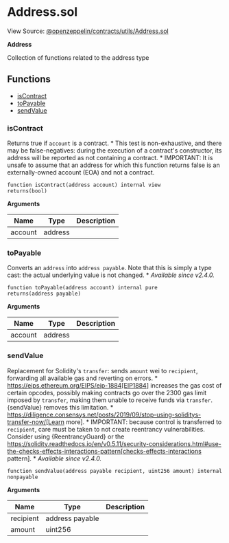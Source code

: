 # Address.sol

View Source: [@openzeppelin/contracts/utils/Address.sol](https://github.com/Dapp-Wizards/Avastars-Contracts/blob/master/@openzeppelin/contracts/utils/Address.sol)

**Address** 

Collection of functions related to the address type

## **Functions**

- [isContract](#iscontract)
- [toPayable](#topayable)
- [sendValue](#sendvalue)

### isContract

Returns true if `account` is a contract.
     * This test is non-exhaustive, and there may be false-negatives: during the
execution of a contract's constructor, its address will be reported as
not containing a contract.
     * IMPORTANT: It is unsafe to assume that an address for which this
function returns false is an externally-owned account (EOA) and not a
contract.

```solidity
function isContract(address account) internal view
returns(bool)
```

**Arguments**

| Name        | Type           | Description  |
| ------------- |------------- | -----|
| account | address |  | 

### toPayable

Converts an `address` into `address payable`. Note that this is
simply a type cast: the actual underlying value is not changed.
     * _Available since v2.4.0._

```solidity
function toPayable(address account) internal pure
returns(address payable)
```

**Arguments**

| Name        | Type           | Description  |
| ------------- |------------- | -----|
| account | address |  | 

### sendValue

Replacement for Solidity's `transfer`: sends `amount` wei to
`recipient`, forwarding all available gas and reverting on errors.
     * https://eips.ethereum.org/EIPS/eip-1884[EIP1884] increases the gas cost
of certain opcodes, possibly making contracts go over the 2300 gas limit
imposed by `transfer`, making them unable to receive funds via
`transfer`. {sendValue} removes this limitation.
     * https://diligence.consensys.net/posts/2019/09/stop-using-soliditys-transfer-now/[Learn more].
     * IMPORTANT: because control is transferred to `recipient`, care must be
taken to not create reentrancy vulnerabilities. Consider using
{ReentrancyGuard} or the
https://solidity.readthedocs.io/en/v0.5.11/security-considerations.html#use-the-checks-effects-interactions-pattern[checks-effects-interactions pattern].
     * _Available since v2.4.0._

```solidity
function sendValue(address payable recipient, uint256 amount) internal nonpayable
```

**Arguments**

| Name        | Type           | Description  |
| ------------- |------------- | -----|
| recipient | address payable |  | 
| amount | uint256 |  | 


